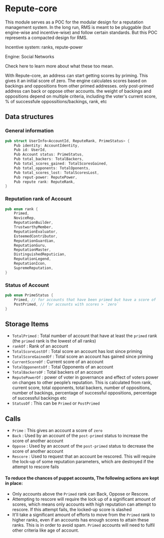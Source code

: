 # Repute-core

This module serves as a POC for the modular design for a reputation management system. In the long run, RMS is meant to be pluggable (but engine-wise and incentive-wise) and follow certain standards. But this POC represents a compacted design for RMS.

Incentive system: ranks, repute-power

Engine: Social Networks

Check here to learn more about what these too mean.

With Repute-core, an address can start getting scores by priming. This gives it an initial score of zero. The engine calculates scores based on backings and oppositions from other primed addresses. only post-primed address can back or oppose other accounts. the weight of backings and oppositions depend on multiple criteria, including the voter's current score, % of successfule oppossitions/backings, rank, etc

## Data structures

### General information

```rust
pub struct UserInfo<AccountId, ReputeRank, PrimeStatus> {
    Pub identity: AccountIdentity,
    Pub id: UserId,
    Pub Account status: PrimeStatus,
    Pub total_backers: TotalBackers,
    Pub total_scores_gained: TotalScoresGained,
    Pub total_opponents: TotalOponents,
    Pub total_scores_lost: TotalScoresLost,
    Pub reput-power: ReputePower,
    Pub repute rank: ReputeRank,
}
```

### Reputation rank of Account

```rust
pub enum rank {
    Primed,
    NoviceRep,
    ReputationBuilder,
    TrustworthyMember,
    ReputationEvaluator,
    EsteemedContributor,
    ReputationGuardian,
    ReputationGuru,
    ReputationMaster,
    DistinguishedReputician,
    ReputationLegend,
    ReputationIcon,
    SupremeReputation,
}
```

### Status of Account

```rust
pub enum PrimeStatus {
    Primed, // for accounts that have been primed but have a score of `zero`
    PostPrimed, // for accounts with scores > `zero`
}
```

## Storage Items
- `TotalPrimed` : Total number of account that have at least the `primed` rank (the `primed` rank is the lowest of all ranks)
- `rankOf` : Rank of an account
- `TotalScoreLostOf` : Total score an account has lost since priming
- `TotalScoreGainedOf` : Total score an account has gained since priming
- `CurrentScoreOf` : Current score of an account
- `TotalOpponentsOf` : Total Opponents of an account
- `TotalBackersOF` : Total backers of an account
- `ReputePowerOf` :  power of voter in governance and effect of voters power on changes to other people’s reputation. This is calculated from rank, current score, total opponents, total backers, number of oppositions, number of backings,  percentage of successful oppositions, percentage of successful backings etc
- `StatusOf` : This can be `Primed` or `PostPrimed`

## Calls
- `Prime` : This gives an account a score of `zero`
- `Back` : Used by an account of the `post-primed` status to increase the score of another account
- `Oppose` : Used by an account of the `post-primed` status to decrease the score of another account
- `Rescore` : Used to request that an account be rescored. This will require the lock-up of some reputation parameters, which are destroyed if the attempt to rescore fails


####  To reduce the chances of puppet accounts, The following actions are kept in place: 

- Only accounts above the `Primed` rank can Back, Oppose or Rescore.
- Attempting to rescore will require the lock up of a significant amount of scores, which means only accounts with high reputation can attempt to rescore. If this attempt fails, the locked-up score is slashed
- It'll take a significant amount of efforts to move from the `Primed` rank to higher ranks, even if an accounts has enough scores to attain these ranks. This is in order to avoid spam. `Primed` accounts will need to fulfil other criteria like age of account. 